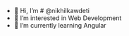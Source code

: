 - 👋 Hi, I’m # @nikhilkawdeti
- 👀 I’m interested in Web Development
- 🌱 I’m currently learning Angular

<!---
nikhilkawdeti1learn/nikhilkawdeti is a ✨ special ✨ repository because its `README.md` (this file) appears on your GitHub profile.
You can click the Preview link to take a look at your changes.
--->
